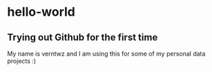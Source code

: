 # hello-world
## Trying out Github for the first time

My name is verntwz and I am using this for some of my personal data projects :)

